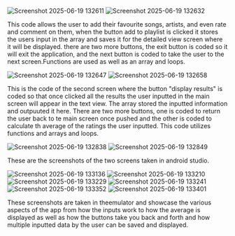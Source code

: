 ![Screenshot 2025-06-19 132611](https://github.com/user-attachments/assets/fd432119-0a96-492e-b543-c9aa542d128a)
![Screenshot 2025-06-19 132632](https://github.com/user-attachments/assets/e15a5d80-04f9-4c98-a2d3-36e9dbab61f5)

This code allows the user to add their favourite songs, artists, and even rate and comment on them, when the button add to playlist is clicked it stores the users input in the array and saves it for the detailed view screen where it will be displayed. there are two more buttons, the exit button is coded so it will exit the application, and the next button is coded to take the user to the next screen.Functions are used as well as an array and loops.

![Screenshot 2025-06-19 132647](https://github.com/user-attachments/assets/51f98f27-1e27-4c71-afeb-00ba4d40ca10)
![Screenshot 2025-06-19 132658](https://github.com/user-attachments/assets/cb6557c5-812c-49c3-bb6d-52aea55d3d4b)

This is the code of the second screen where the button "display results" is coded so that once clicked all the results the user inputted in the main screen will appear in the text view. The array stored the inputted information and outpuuted it here. There are two more buttons, one is coded to return the user back to te main screen once pushed and the other is coded to calculate th average of the ratings the user inputted. This code utilizes functions and arrays and loops.

![Screenshot 2025-06-19 132838](https://github.com/user-attachments/assets/652d887d-6920-40bf-99a3-d9d09ff5af4f)
![Screenshot 2025-06-19 132849](https://github.com/user-attachments/assets/7a85f8ec-c7ff-4a06-bfa7-9283d22516c3)

These are the screenshots of the two screens taken in android studio. 

![Screenshot 2025-06-19 133136](https://github.com/user-attachments/assets/5ae79946-897d-4b21-beb9-553a1ae2d2ea)
![Screenshot 2025-06-19 133210](https://github.com/user-attachments/assets/407e7bd2-daee-4b08-922a-0b87036e374b)
![Screenshot 2025-06-19 133229](https://github.com/user-attachments/assets/7a6004d7-2ed1-4bfa-bf0a-4d68fb01b244)
![Screenshot 2025-06-19 133241](https://github.com/user-attachments/assets/0864565e-7f52-42f5-b59f-6afa8678b128)
![Screenshot 2025-06-19 133352](https://github.com/user-attachments/assets/5f9e4b7b-86a1-4e97-b589-cd363dabc0e6)
![Screenshot 2025-06-19 133401](https://github.com/user-attachments/assets/254e76fe-6333-4921-a10a-a8a9a74a0f31)

These screenshots are taken in theemulator and showcase the various aspects of the app from how the inputs work to how the average is displayed as well as how the buttons take you back and forth and how multiple inputted data by the user can be saved and displayed.
